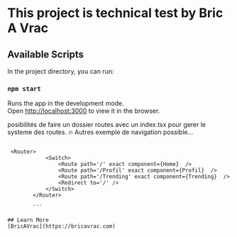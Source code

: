 # This project is technical test by Bric A Vrac

## Available Scripts

In the project directory, you can run:

### `npm start`

Runs the app in the development mode.\
Open [http://localhost:3000](http://localhost:3000) to view it in the browser.

posibilités de faire un dossier routes avec un index.tsx pour gerer le systeme des routes. :fire:
Autres exemple de navigation possible...

```.tsx

 <Router>
            <Switch>
                <Route path='/' exact component={Home}  />
                <Route path='/Profil' exact component={Profil}  />
                <Route path='/Trending' exact component={Trending}  />
                <Redirect to='/' />
            </Switch>
        </Router>
        
        ```
        
## Learn More
[BricAVrac](https://bricavrac.com)




